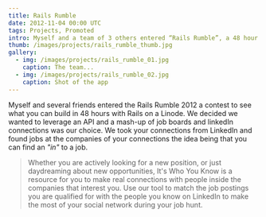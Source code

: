 ```yaml
---
title: Rails Rumble
date: 2012-11-04 00:00 UTC
tags: Projects, Promoted
intro: Myself and a team of 3 others entered “Rails Rumble”, a 48 hour contest for building a Ruby web application.
thumb: /images/projects/rails_rumble_thumb.jpg
gallery:
  - img: /images/projects/rails_rumble_01.jpg
    caption: The team...
  - img: /images/projects/rails_rumble_02.jpg
    caption: Shot of the app
---
```


Myself and several friends entered the Rails Rumble 2012 a contest to see what you can build in 48 hours with Rails on a Linode. We decided we wanted to leverage an API and a mash-up of job boards and linkedIn connections was our choice. We took your connections from LinkedIn and found jobs at the companies of your connections the idea being that you can find an _"in"_ to a job.

> Whether you are actively looking for a new position, or just daydreaming about new opportunities, It's Who You Know is a resource for you to make real connections with people inside the companies that interest you. Use our tool to match the job postings you are qualified for with the people you know on LinkedIn to make the most of your social network during your job hunt.